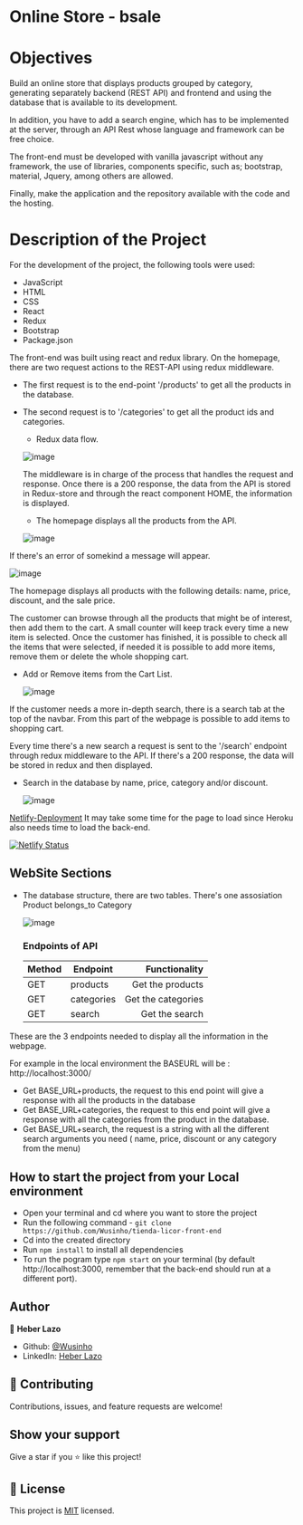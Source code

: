 # Online Store - bsale

# Objectives

Build an online store that displays products grouped by category, generating separately backend (REST API) and frontend and using the database that is available to its development.

In addition, you have to add a search engine, which has to be implemented at the server, through an API Rest whose language and framework can be free choice.

The front-end must be developed with vanilla javascript without any framework, the use of libraries, components
specific, such as; bootstrap, material, Jquery, among others are allowed.

Finally, make the application and the repository available with the code and the hosting.

# Description of the Project

For the development of the project, the following tools were used:

- JavaScript
- HTML
- CSS
- React
- Redux
- Bootstrap
- Package.json

The front-end was built using react and redux library.
On the homepage, there are two request actions to the REST-API using redux middleware.

- The first request is to the end-point '/products' to get all the products in the database.
- The second request is to '/categories' to get all the product ids and categories.

  - Redux data flow.

  ![image](./src/assets/Redux-diagram.png)

  The middleware is in charge of the process that handles the request and response. Once there is a 200 response, the data from the API is stored in Redux-store and through the react component HOME, the information is displayed.

  - The homepage displays all the products from the API.

  ![image](./src/assets/Home.png)

If there's an error of somekind a message will appear.

![image](./src/assets/Error_message.png)

The homepage displays all products with the following details: name, price, discount, and the sale price.

The customer can browse through all the products that might be of interest, then add them to the cart. A small counter will keep track every time a new item is selected. Once the customer has finished, it is possible to check all the items that were selected, if needed it is possible to add more items, remove them or delete the whole shopping cart.

- Add or Remove items from the Cart List.

  ![image](./src/assets/Cart.png)

If the customer needs a more in-depth search, there is a search tab at the top of the navbar. From this part of the webpage is possible to add items to shopping cart.

Every time there's a new search a request is sent to the '/search' endpoint through redux middleware to the API. If there's a 200 response, the data will be stored in redux and then displayed.

- Search in the database by name, price, category and/or discount.

  ![image](./src/assets/Search.png)

[Netlify-Deployment](https://61b6c8a4e5d4a6d1def961bb--competent-mcnulty-9b9b65.netlify.app/)
It may take some time for the page to load since Heroku also needs time to load the back-end.

[![Netlify Status](https://api.netlify.com/api/v1/badges/27052ef2-c6a3-4b01-9a4d-f11438f88ff4/deploy-status)](https://app.netlify.com/sites/competent-mcnulty-9b9b65/deploys)

## WebSite Sections

- The database structure, there are two tables. There's one assosiation Product belongs_to Category

  ![image](./src/assets/data_base.png)

  ### **Endpoints of API**

  | Method | Endpoint   |      Functionality |
  | ------ | ---------- | -----------------: |
  | GET    | products   |   Get the products |
  | GET    | categories | Get the categories |
  | GET    | search     |     Get the search |

These are the 3 endpoints needed to display all the information in the webpage.

For example in the local environment the BASEURL will be : http://localhost:3000/

- Get BASE_URL+products, the request to this end point will give a response with all the products in the database
- Get BASE_URL+categories, the request to this end point will give a response with all the categories from the product in the database.
- Get BASE_URL+search, the request is a string with all the different search arguments you need ( name, price, discount or any category from the menu)

## How to start the project from your Local environment

- Open your terminal and cd where you want to store the project
- Run the following command - `git clone https://github.com/Wusinho/tienda-licor-front-end`
- Cd into the created directory
- Run `npm install` to install all dependencies
- To run the pogram type `npm start` on your terminal (by default http://localhost:3000, remember that the back-end should run at a different port).

## Author

👤 **Heber Lazo**

- Github: [@Wusinho](https://github.com/Wusinho)
- LinkedIn: [Heber Lazo](https://www.linkedin.com/in/heber-lazo-benza-523266133/)

## 🤝 Contributing

Contributions, issues, and feature requests are welcome!

## Show your support

Give a star if you :star: like this project!

## 📝 License

This project is [MIT](LICENSE) licensed.
